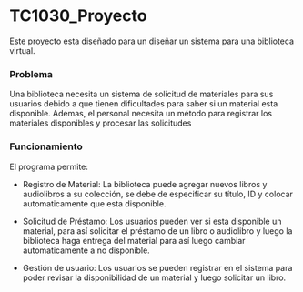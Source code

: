 # TC1030_Proyecto

Este proyecto esta diseñado para un diseñar un sistema para una biblioteca virtual.

### Problema
Una biblioteca necesita un sistema de solicitud de materiales para sus usuarios debido a que tienen dificultades para saber si un material esta disponible. Ademas, el personal necesita un método para registrar los materiales disponibles y procesar las solicitudes

### Funcionamiento
El programa permite:

 - Registro de Material: La biblioteca puede agregar nuevos libros y audiolibros a su colección, se debe de especificar su título, ID y colocar automaticamente que esta disponible.

 - Solicitud de Préstamo: Los usuarios pueden ver si esta disponible un material, para así solicitar el préstamo de un libro o audiolibro y luego la biblioteca haga entrega del material para así luego cambiar automaticamente a no disponible.

 - Gestión de usuario: Los usuarios se pueden registrar en el sistema para poder revisar la disponibilidad de un material y luego solicitar un libro.
